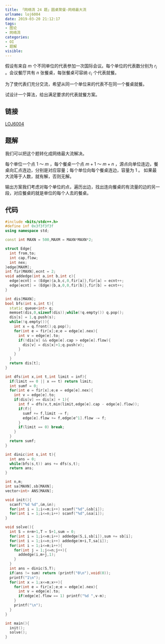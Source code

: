 ```yaml
---
title: 「网络流 24 题」圆桌聚餐-网络最大流
urlname: loj6004
date: 2019-03-20 21:12:17
tags:
- 图论
- 网络流
categories:
- OI
- 题解
visible:
---
```


假设有来自 $m$ 个不同单位的代表参加一次国际会议。每个单位的代表数分别为 $r_i$ 。会议餐厅共有 $n$ 张餐桌，每张餐桌可容纳 $c_i$ 个代表就餐。

为了使代表们充分交流，希望从同一个单位来的代表不在同一个餐桌就餐。

试设计一个算法，给出满足要求的代表就餐方案。

<!-- more -->

## 链接

[LOJ6004](https://loj.ac/problem/6004)

## 题解

我们可以把这个题转化成网络最大流解决。

每个单位一个点 $1$ ～ $m$ ，每个餐桌一个点 $m+1$ ～ $m+n$ ，源点向单位连边，餐桌向汇点连边，分别是对应容量；每个单位向每个餐桌连边，容量为 $1$ 。 如果最大流等于人数，就有解，否则无解。

输出方案我们考虑对每个单位的点，遍历出边，找出连向餐桌的有流量的边的另一段，对应餐桌的就是单位的每个人去的餐桌。

## 代码

```cpp
#include <bits/stdc++.h>
#define inf 0x3f3f3f3f
using namespace std;

const int MAXN = 500,MAXM = MAXN*MAXN*2;

struct Edge{
  int from,to;
  int cap,flow;
  int nex;
}edge[MAXM];
int fir[MAXN],ecnt = 2;
void addedge(int a,int b,int c){
  edge[ecnt] = (Edge){a,b,c,0,fir[a]},fir[a] = ecnt++;
  edge[ecnt] = (Edge){b,a,0,0,fir[b]},fir[b] = ecnt++;
}

int dis[MAXN];
bool bfs(int s,int t){
  static queue<int> q;
  memset(dis,0,sizeof(dis));while(!q.empty()) q.pop();
  dis[s] = 1,q.push(s);
  while(!q.empty()){
    int x = q.front();q.pop();
    for(int e = fir[x];e;e = edge[e].nex){
      int v = edge[e].to;
      if(!dis[v] && edge[e].cap > edge[e].flow){
        dis[v] = dis[x]+1;q.push(v);
      }
    }
  }
  return dis[t];
}

int dfs(int x,int t,int limit = inf){
  if(limit == 0 || x == t) return limit;
  int sumf = 0;
  for(int e = fir[x];e;e = edge[e].nex){
    int v = edge[e].to;
    if(dis[v] == dis[x] + 1){
      int f = dfs(v,t,min(limit,edge[e].cap - edge[e].flow));
      if(f){
        sumf += f,limit -= f;
        edge[e].flow += f,edge[e^1].flow -= f;
      }
      if(limit == 0) break;
    }
  }
  return sumf;
}

int dinic(int s,int t){
  int ans = 0;
  while(bfs(s,t)) ans += dfs(s,t);
  return ans;
}

int n,m;
int sa[MAXN],sb[MAXN];
vector<int> ANS[MAXN];

void init(){
  scanf("%d %d",&m,&n);
  for(int i = 1;i<=m;i++) scanf("%d",&sb[i]);
  for(int i = 1;i<=n;i++) scanf("%d",&sa[i]);
}

void solve(){
  int S = n+m+1,T = S+1,sum = 0;
  for(int i = 1;i<=m;i++) addedge(S,i,sb[i]),sum += sb[i];
  for(int i = 1;i<=n;i++) addedge(m+i,T,sa[i]);
  for(int i = 1;i<=m;i++){
    for(int j = 1;j<=n;j++){
      addedge(i,m+j,1);
    }
  }
  int ans = dinic(S,T);
  if(ans != sum) return (printf("0\n"),void(0));
  printf("1\n");
  for(int x = 1;x<=m;x++){
    for(int e = fir[x];e;e = edge[e].nex){
      int v = edge[e].to;
      if(edge[e].flow == 1) printf("%d ",v-m);
    }
    printf("\n");
  }
}

int main(){
  init();
  solve();
}
```